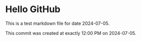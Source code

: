 # Hello GitHub
This is a test markdown file for date 2024-07-05.

This commit was created at exactly 12:00 PM on 2024-07-05.
